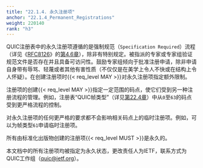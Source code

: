 ```yaml
---
title: "22.1.4. 永久注册项"
anchor: "22.1.4_Permanent_Registrations"
weight: 220140
rank: "h3"
---
```


QUIC注册表中的永久注册项遵循的是强制规范（`Specification Required`）流程（详见《[RFC8126]()》的[第4.6章]()），除非有特别规定。被指派的专家或专家组验证规范文件是否存在并且具备可访问性。鼓励专家组倾向于批准注册申请，除非申请自身带有辱骂、轻蔑或者其他有害性质（不仅仅是在美学上令人不快或在结构上令人怀疑）。在创建注册项时{{< req_level MAY >}}对永久注册项指定额外限制。

注册项的创建{{< req_level MAY >}}指定一定范围的码点，使它们受到另一种注册流程的管理。例如，注册表“QUIC帧类型”（详见[第22.4章]()）中从`0`至`63`的码点受到更严格流程的控制。

对永久注册项的任何更严格的要求都不会影响相关码点上的临时注册项。例如，可以为帧类型`61`申请临时注册项。

所有由标准化出版物创建的注册项{{< req_level MUST >}}是永久的。

本文档中的所有注册项均被指定为永久状态，更改责任人为IETF，联系方式为QUIC工作组（quic@ietf.org）。
